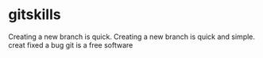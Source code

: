 # gitskills
Creating a new branch is quick.
Creating a new branch is quick and simple.
creat fixed a bug
git is a free software